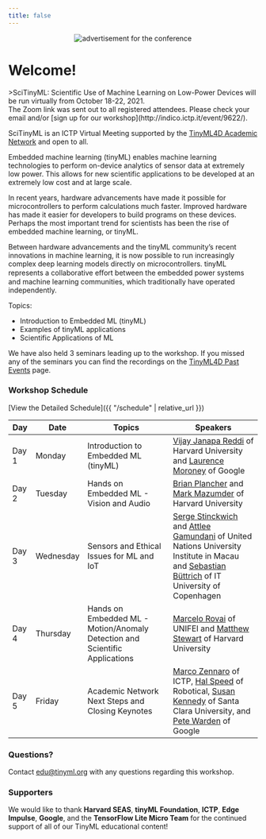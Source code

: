 ```yaml
---
title: false
---
```

<figure class="figure">
  <center>
  <img src="{{ site.baseurl }}/assets/cover.png" alt="advertisement for the conference" class="vid-fluid rounded center">
  </center>
</figure>

# Welcome!

<div id = "LOCAL_TIME"></div>
>SciTinyML: Scientific Use of Machine Learning on Low-Power Devices will be run virtually from October 18-22, 2021. <br> The Zoom link was sent out to all registered attendees. Please check your email and/or [sign up for our workshop](http://indico.ictp.it/event/9622/).

SciTinyML is an ICTP Virtual Meeting supported by the [TinyML4D Academic Network](https://tinyml.seas.harvard.edu/4D/AcademicNetwork) and open to all.

Embedded machine learning (tinyML) enables machine learning technologies to perform on-device analytics of sensor data at extremely low power. This allows for new scientific applications to be developed at an extremely low cost and at large scale.
 
In recent years, hardware advancements have made it possible for microcontrollers to perform calculations much faster. Improved hardware has made it easier for developers to build programs on these devices. Perhaps the most important trend for scientists has been the rise of embedded machine learning, or tinyML.
 
Between hardware advancements and the tinyML community’s recent innovations in machine learning, it is now possible to run increasingly complex deep learning models directly on microcontrollers. tinyML represents a collaborative eﬀort between the embedded power systems and machine learning communities, which traditionally have operated independently.
 
Topics:
+ Introduction to Embedded ML (tinyML)
+ Examples of tinyML applications
+ Scientific Applications of ML

<div class="message">
  We have also held 3 seminars leading up to the workshop. If you missed any of the seminars you can find the recordings on the <a href="https://tinyml.seas.harvard.edu/4D/pastEvents">TinyML4D Past Events</a> page.
</div>

### Workshop Schedule

[View the Detailed Schedule]({{ "/schedule" | relative_url }})

| Day   | Date             | Topics | Speakers |
|-------|------------------|----------------|----------------|
| Day 1 | Monday    | Introduction to Embedded ML (tinyML) | [Vijay Janapa Reddi](https://scholar.harvard.edu/vijay-janapa-reddi/home) of Harvard University and [Laurence Moroney](https://laurencemoroney.com/) of Google |
| Day 2 | Tuesday   | Hands on Embedded ML - Vision and Audio | [Brian Plancher](https://brianplancher.com/) and [Mark Mazumder](https://markmaz.com/) of Harvard University|
| Day 3 | Wednesday | Sensors and Ethical Issues for ML and IoT | [Serge Stinckwich](https://cs.unu.edu/people/experts/15926.html) and [Attlee Gamundani](https://unu.edu/experts/15908.html) of United Nations University Institute in Macau and [Sebastian Büttrich](https://nsrc.org/sites/all/themes/nsrc/bios/SebastianBuettrich.html) of IT University of Copenhagen |
| Day 4 | Thursday  | Hands on Embedded ML - Motion/Anomaly Detection and Scientific Applications | [Marcelo Rovai](https://www.linkedin.com/in/marcelo-jose-rovai-brazil-chile/) of UNIFEI and [Matthew Stewart](http://mpstewart.net/) of Harvard University |
| Day 5 | Friday    | Academic Network Next Steps and Closing Keynotes | [Marco Zennaro](http://users.ictp.it/~mzennaro/) of ICTP, [Hal Speed](https://www.linkedin.com/in/halspeed/) of Robotical, [Susan Kennedy](https://www.susan-kennedy.com/) of Santa Clara University, and [Pete Warden](https://petewarden.com/) of Google |

### Questions?
Contact [edu@tinyml.org](mailto:edu@tinyml.org) with any questions regarding this workshop.

### Supporters
We would like to thank **Harvard SEAS**, **tinyML Foundation**, **ICTP**, **Edge Impulse**, **Google**, and the **TensorFlow Lite Micro Team** for the continued support of all of our TinyML educational content!

<script>
  var start = new Date('10/18/2021 1:00:00 PM UTC');
  var end = new Date('10/18/2021 4:00:00 PM UTC');
  var localTime = start.toLocaleTimeString([], {timeStyle: 'short'}) + " to " + end.toLocaleTimeString([], {timeStyle: 'short'});
  var startString = "The workshop will run each day from 1:00 PM to 4:00 PM GMT which is "
  var endString = " in your local timezone (according to your computer system time)."
  document.getElementById('LOCAL_TIME').innerHTML = startString + localTime + endString;
</script>